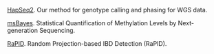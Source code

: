 
[HapSeq2](https://github.com/ZhiGroup/HapSeq2). Our method for genotype calling and phasing for WGS data. 

[msBayes](http://wiki.ssg.uab.edu/display/SQML/Home). Statistical Quantification of Methylation Levels by Next-generation Sequencing.
 
[RaPID](https://github.com/ZhiGroup/RaPID). Random Projection-based IBD Detection (RaPID).


 


